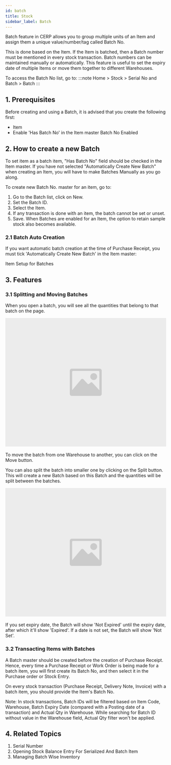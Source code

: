 ```yaml
---
id: batch
title: Stock
sidebar_label: Batch
---
```


Batch feature in CERP allows you to group multiple units of an Item and assign them a unique value/number/tag called Batch No.

This is done based on the Item. If the Item is batched, then a Batch number must be mentioned in every stock transaction. Batch numbers can be maintained manually or automatically. This feature is useful to set the expiry date of multiple Items or move them together to different Warehouses.

To access the Batch No list, go to:
:::note
Home > Stock > Serial No and Batch > Batch
:::

## 1. Prerequisites

Before creating and using a Batch, it is advised that you create the following first:

- Item
- Enable 'Has Batch No' in the Item master Batch No Enabled

## 2. How to create a new Batch

To set item as a batch item, "Has Batch No" field should be checked in the Item master. If you have not selected "Automatically Create New Batch" when creating an Item, you will have to make Batches Manually as you go along.

To create new Batch No. master for an item, go to:

1. Go to the Batch list, click on New.
1. Set the Batch ID.
1. Select the Item.
1. If any transaction is done with an item, the batch cannot be set or unset.
1. Save.
When Batches are enabled for an Item, the option to retain sample stock also becomes available.

### 2.1 Batch Auto Creation

If you want automatic batch creation at the time of Purchase Receipt, you must tick 'Automatically Create New Batch' in the Item master:

Item Setup for Batches

## 3. Features

### 3.1 Splitting and Moving Batches

When you open a batch, you will see all the quantities that belong to that batch on the page.

![image](images/image.jpg)

To move the batch from one Warehouse to another, you can click on the Move button.

You can also split the batch into smaller one by clicking on the Split button. This will create a new Batch based on this Batch and the quantities will be split between the batches.

![image](images/image.jpg)

If you set expiry date, the Batch will show 'Not Expired' until the expiry date, after which it'll show 'Expired'. If a date is not set, the Batch will show 'Not Set'.

### 3.2 Transacting Items with Batches

A Batch master should be created before the creation of Purchase Receipt. Hence, every time a Purchase Receipt or Work Order is being made for a batch item, you will first create its Batch No, and then select it in the Purchase order or Stock Entry.

On every stock transaction (Purchase Receipt, Delivery Note, Invoice) with a batch item, you should provide the Item's Batch No.

Note: In stock transactions, Batch IDs will be filtered based on Item Code, Warehouse, Batch Expiry Date (compared with a Posting date of a transaction) and Actual Qty in Warehouse. While searching for Batch ID without value in the Warehouse field, Actual Qty filter won't be applied.

## 4. Related Topics

1. Serial Number
1. Opening Stock Balance Entry For Serialized And Batch Item
1. Managing Batch Wise Inventory
